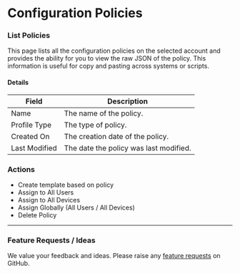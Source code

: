 # Configuration Policies

### List Policies

This page lists all the configuration policies on the selected account and provides the ability for you to view the raw JSON of the policy. This information is useful for copy and pasting across systems or scripts.

#### Details <a href="#listmempolicies-details" id="listmempolicies-details"></a>

| Field         | Description                            |
| ------------- | -------------------------------------- |
| Name          | The name of the policy.                |
| Profile Type  | The type of policy.                    |
| Created On    | The creation date of the policy.       |
| Last Modified | The date the policy was last modified. |

### Actions

* Create template based on policy
* Assign to All Users
* Assign to All Devices
* Assign Globally (All Users / All Devices)
* Delete Policy

***

### Feature Requests / Ideas

We value your feedback and ideas. Please raise any [feature requests](https://github.com/KelvinTegelaar/CIPP/issues/new?assignees=\&labels=enhancement%2Cno-priority\&projects=\&template=feature.yml\&title=%5BFeature+Request%5D%3A+) on GitHub.
